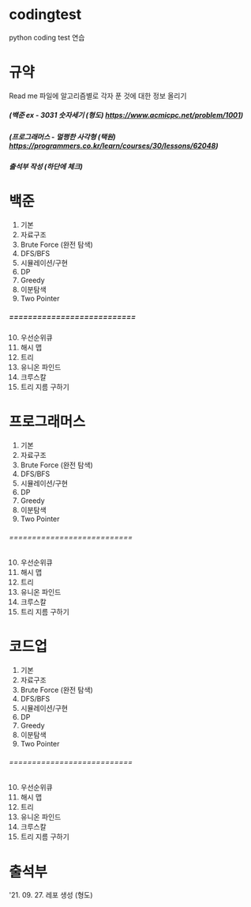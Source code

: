 # codingtest

python coding test 연습 

# 규약 
 Read me 파일에 알고리즘별로 각자 푼 것에 대한 정보 올리기
 
##### (백준 ex - 3031 숫자세기 (형도) https://www.acmicpc.net/problem/1001)
##### (프로그래머스 - 멀쩡한 사각형 (택원) https://programmers.co.kr/learn/courses/30/lessons/62048)
##### 출석부 작성 (하단에 체크)
 

# 백준
1. 기본
2. 자료구조
3. Brute Force (완전 탐색)
4. DFS/BFS
5. 시뮬레이션/구현
6. DP
7. Greedy
8. 이분탐색
9. Two Pointer
##### ===========================
10. 우선순위큐
11. 해시 맵
12. 트리
13. 유니온 파인드
14. 크루스칼
15. 트리 지름 구하기

# 프로그래머스
1. 기본
2. 자료구조
3. Brute Force (완전 탐색)
4. DFS/BFS
5. 시뮬레이션/구현
6. DP
7. Greedy
8. 이분탐색
9. Two Pointer
###### ===========================
10. 우선순위큐
11. 해시 맵
12. 트리
13. 유니온 파인드
14. 크루스칼
15. 트리 지름 구하기


# 코드업
1. 기본
2. 자료구조
3. Brute Force (완전 탐색)
4. DFS/BFS
5. 시뮬레이션/구현
6. DP
7. Greedy
8. 이분탐색
9. Two Pointer
###### ===========================
10. 우선순위큐
11. 해시 맵
12. 트리
13. 유니온 파인드
14. 크루스칼
15. 트리 지름 구하기

# 출석부
'21. 09. 27. 레포 생성 (형도)
